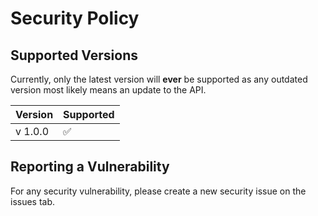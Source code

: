 # Security Policy

## Supported Versions

Currently, only the latest version will **ever** be supported as any outdated version most likely means an update to the API.

| Version  | Supported          |
| -------  | ------------------ |
| v 1.0.0  | :white_check_mark: |

## Reporting a Vulnerability

For any security vulnerability, please create a new security issue on the issues tab.
